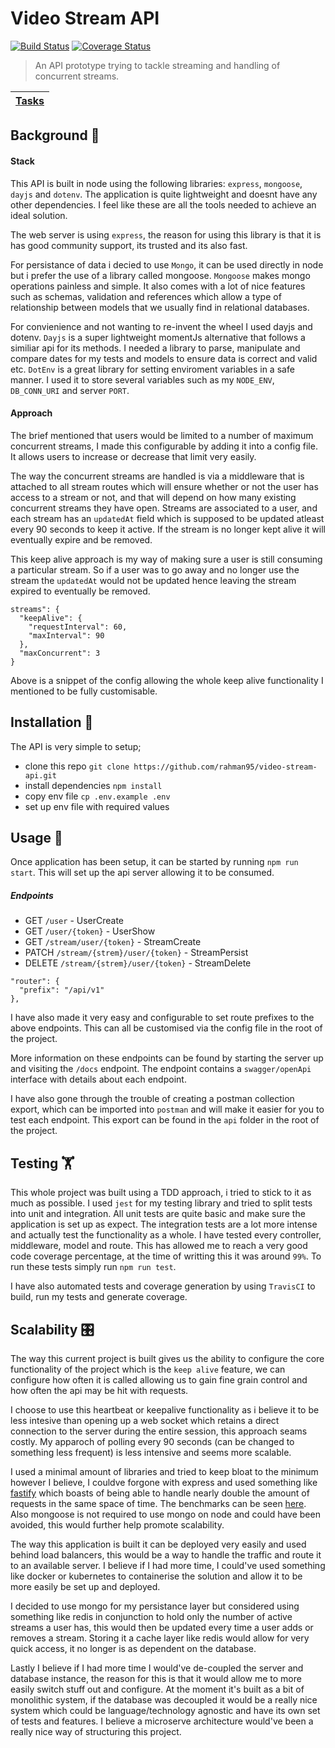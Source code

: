 # Video Stream API

[![Build Status](https://travis-ci.org/rahman95/video-stream-api.svg?branch=master)](https://travis-ci.org/rahman95/video-stream-api)
[![Coverage Status](https://coveralls.io/repos/github/rahman95/video-stream-api/badge.svg?branch=master)](https://coveralls.io/github/rahman95/video-stream-api?branch=master)

> An API prototype trying to tackle streaming and handling of concurrent streams.

| [Tasks](./docs/tasks.md) |
| ---------------------------------- |

## Background 🔎

#### Stack

This API is built in node using the following libraries:  `express`, `mongoose`, `dayjs` and `dotenv`. The application is quite lightweight and doesnt have any other dependencies. I feel like these are all the tools needed to achieve an ideal solution.

The web server is using `express`, the reason for using this library is that it is has good community support, its trusted and its also fast.

For persistance of data i decied to use `Mongo`, it can be used directly in node but i prefer the use of a library called mongoose. `Mongoose` makes mongo operations painless and simple. It also comes with a lot of nice features such as schemas, validation and references which allow a type of relationship between models that we usually find in relational databases.

For convienience and not wanting to re-invent the wheel I used dayjs and dotenv. `Dayjs` is a super lightweight momentJs alternative that follows a similiar api for its methods. I needed a library to parse, manipulate and compare dates for my tests and models to ensure data is correct and valid etc. `DotEnv` is a great library for setting enviroment variables in a safe manner. I used it to store several variables such as my `NODE_ENV`, `DB_CONN_URI` and server `PORT`.

#### Approach

The brief mentioned that users would be limited to a number of maximum concurrent streams, I made this configurable by adding it into a config file. It allows users to increase or decrease that limit very easily. 

The way the concurrent streams are handled is via a middleware that is attached to all stream routes which will ensure whether or not the user has access to a stream or not, and that will depend on how many existing concurrent streams they have open. Streams are associated to a user, and each stream has an `updatedAt` field which is supposed to be updated atleast every 90 seconds to keep it active. If the stream is no longer kept alive it will eventually expire and be removed.

This keep alive approach is my way of making sure a user is still consuming a particular stream. So if a user was to go away and no longer use the stream the `updatedAt` would not be updated hence leaving the stream expired to eventually be removed.

```
streams": {
  "keepAlive": {
    "requestInterval": 60,
    "maxInterval": 90
  },
  "maxConcurrent": 3
}
```
Above is a snippet of the config allowing the whole keep alive functionality I mentioned to be fully customisable.

## Installation 🎯

The API is very simple to setup;

  - clone this repo `git clone https://github.com/rahman95/video-stream-api.git`
  - install dependencies `npm install`
  - copy env file `cp .env.example .env`
  - set up env file with required values

## Usage 🚀

Once application has been setup, it can be started by running `npm run start`. This will set up the api server allowing it to be consumed.

##### Endpoints

- GET `/user` - UserCreate
- GET `/user/{token}` - UserShow
- GET `/stream/user/{token}` - StreamCreate
- PATCH `/stream/{strem}/user/{token}` - StreamPersist
- DELETE `/stream/{strem}/user/{token}` - StreamDelete

```
"router": {
  "prefix": "/api/v1"
},
```
I have also made it very easy and configurable to set route prefixes to the above endpoints. This can all be customised via the config file in the root of the project.

More information on these endpoints can be found by starting the server up and visiting the `/docs` endpoint. The endpoint contains a `swagger/openApi` interface with details about each endpoint.

I have also gone through the trouble of creating a postman collection export, which can be imported into `postman` and will make it easier for you to test each endpoint. This export can be found in the `api` folder in the root of the project.

## Testing 🏋️‍

This whole project was built using a TDD approach, i tried to stick to it as much as possible. I used `jest` for my testing library and tried to split tests into unit and integration. All unit tests are quite basic and make sure the application is set up as expect. The integration tests are a lot more intense and actually test the functionality as a whole. I have tested every controller, middleware, model and route. This has allowed me to reach a very good code coverage percentage, at the time of writting this it was around `99%`. To run these tests simply run `npm run test`.

I have also automated tests and coverage generation by using `TravisCI` to build, run my tests and generate coverage.

## Scalability 🎛

The way this current project is built gives us the ability to configure the core functionality of the project which is the `keep alive` feature, we can configure how often it is called allowing us to gain fine grain control and how often the api may be hit with requests. 

I choose to use this heartbeat or keepalive functionality as i believe it to be less intesive than opening up a web socket which retains a direct connection to the server during the entire session, this approach seams costly. My apparoch of polling every 90 seconds (can be changed to something less frequent) is less intensive and seems more scalable.

I used a minimal amount of libraries and tried to keep bloat to the minimum however I believe, I couldve forgone with express and used something like [fastify](https://www.fastify.io) which boasts of being able to handle nearly double the amount of requests in the same space of time. The benchmarks can be seen [here](https://www.fastify.io/benchmarks/). Also mongoose is not required to use mongo on node and could have been avoided, this would further help promote scalability.

The way this application is built it can be deployed very easily and used behind load balancers, this would be a way to handle the traffic and route it to an available server. I believe if I had more time, I could've used something like docker or kubernetes to containerise the solution and allow it to be more easily be set up and deployed.

I decided to use mongo for my persistance layer but considered using something like redis in conjunction to hold only the number of active streams a user has, this would then be updated every time a user adds or removes a stream. Storing it a cache layer like redis would allow for very quick access, it no longer is as dependent on the database.

Lastly I believe if I had more time I would've de-coupled the server and database instance, the reason for this is that it would allow me to more easily switch stuff out and configure. At the moment it's built as a bit of monolithic system, if the database was decoupled it would be a really nice system which could be language/technology agnostic and have its own set of tests and features. I believe a microserve architecture would've been a really nice way of structuring this project.

